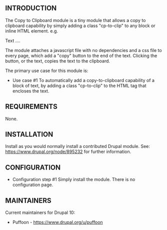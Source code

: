 ## INTRODUCTION

The Copy to Clipboard module is a tiny module that allows a copy to
clipboard capability by simply adding a class "cp-to-clip" to any block or
inline HTML element.
e.g. <div class="cp-to-clip"> Text ....</div>

The module attaches a javascript file with no dependencies and a css file to
every page, which add a "copy" button to the end of the text. Clicking the
button, or the text, copies the text to the clipboard.

The primary use case for this module is:

- Use case #1
To automatically add a copy-to-clipboard capability of a block of text, by
adding a class "cp-to-clip" to the HTML tag that encloses the text.

## REQUIREMENTS

None.

## INSTALLATION

Install as you would normally install a contributed Drupal module.
See: https://www.drupal.org/node/895232 for further information.

## CONFIGURATION
- Configuration step #1
Simply install the module. There is no configuration page.

## MAINTAINERS

Current maintainers for Drupal 10:

- Puffoon - https://www.drupal.org/u/puffoon
